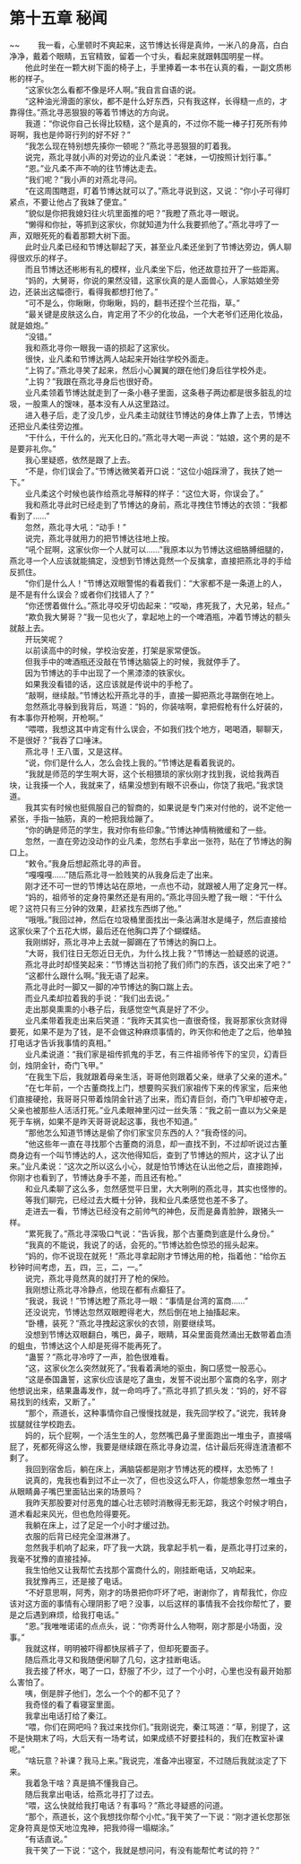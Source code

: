 # 第十五章 秘闻

~~
            　　我一看，心里顿时不爽起来，这节博达长得是真帅，一米八的身高，白白净净，戴着个眼睛，五官精致，留着一个寸头，看起来就跟韩国明星一样。<br>　　他此时坐在一颗大树下面的椅子上，手里捧着一本书在认真的看，一副文质彬彬的样子。<br>　　“这家伙怎么看都不像是坏人啊。”我自言自语的说。<br>　　“这种油光滑面的家伙，都不是什么好东西，只有我这样，长得糙一点的，才靠得住。”燕北寻恶狠狠的等着节博达的方向说。<br>　　我道：“你说你自己长得比较糙，这个是真的，不过你不能一棒子打死所有帅哥啊，我也是帅哥行列的好不好？”<br>　　“我怎么现在特别想先揍你一顿呢？”燕北寻恶狠狠的盯着我。<br>　　说完，燕北寻就小声的对旁边的业凡柔说：“老妹，一切按照计划行事。”<br>　　“恩。”业凡柔不声不响的往节博达走去。<br>　　“我们呢？”我小声的对燕北寻问。<br>　　“在这周围瞎逛，盯着节博达就可以了。”燕北寻说到这，又说：“你小子可得盯紧点，不要让他占了我妹了便宜。”<br>　　“貌似是你把我媳妇往火坑里面推的吧？”我瞪了燕北寻一眼说。<br>　　“懒得和你扯，等抓到这家伙，你就知道为什么我要抓他了。”燕北寻哼了一声，双眼死死的看着那颗大树下面。<br>　　此时业凡柔已经和节博达聊起了天，甚至业凡柔还坐到了节博达旁边，俩人聊得很欢乐的样子。<br>　　而且节博达还彬彬有礼的模样，业凡柔坐下后，他还故意拉开了一些距离。<br>　　“妈的，大舅哥，你说的果然没错，这家伙真的是人面兽心，人家姑娘坐旁边，还装出这幅德行，看得我都想打他了。”<br>　　“可不是么，你瞅瞅，你瞅瞅，妈的，翻书还捏个兰花指，草。”<br>　　“最关键是皮肤这么白，肯定用了不少的化妆品，一个大老爷们还用化妆品，就是娘炮。”<br>　　“没错。”<br>　　我和燕北寻你一眼我一语的损起了这家伙。<br>　　很快，业凡柔和节博达两人站起来开始往学校外面走。<br>　　“上钩了。”燕北寻笑了起来，然后小心翼翼的跟在他们身后往学校外走。<br>　　“上钩？”我跟在燕北寻身后也很好奇。<br>　　业凡柔领着节博达就走到了一条小巷子里面，这条巷子两边都是很多脏乱的垃圾，一股熏人的馊味，基本没有人从这里路过。<br>　　进入巷子后，走了没几步，业凡柔主动就往节博达的身体上靠了上去，节博达还把业凡柔往旁边推。<br>　　“干什么，干什么的，光天化日的。”燕北寻大喝一声说：“姑娘，这个男的是不是要非礼你。”<br>　　我心里疑惑，依然是跟了上去。<br>　　“不是，你们误会了。”节博达微笑着开口说：“这位小姐踩滑了，我扶了她一下。”<br>　　业凡柔这个时候也装作给燕北寻解释的样子：“这位大哥，你误会了。”<br>　　我和燕北寻此时已经走到了节博达的身前，燕北寻拽住节博达的衣领：“我都看到了……”<br>　　忽然，燕北寻大吼：“动手！”<br>　　说完，燕北寻就用力的把节博达往地上按。<br>　　“吼个屁啊，这家伙你一个人就可以……”我原本以为节博达这细胳膊细腿的，燕北寻一个人应该就能搞定，没想到节博达竟然一个反擒拿，直接把燕北寻的手给反抓住。<br>　　“你们是什么人！”节博达双眼警惕的看着我们：“大家都不是一条道上的人，是不是有什么误会？或者你们找错人了？”<br>　　“你还愣着做什么。”燕北寻咬牙切齿起来：“哎呦，疼死我了，大兄弟，轻点。”<br>　　“欺负我大舅哥？”我一见也火了，拿起地上的一个啤酒瓶，冲着节博达的额头就敲上去。<br>　　开玩笑呢？<br>　　以前读高中的时候，学校治安差，打架是家常便饭。<br>　　但我手中的啤酒瓶还没敲在节博达脑袋上的时候，我就停手了。<br>　　因为节博达的手中出现了一个黑漆漆的铁家伙。<br>　　如果我没看错的话，这应该就是传说中的手枪了。<br>　　“敲啊，继续敲。”节博达松开燕北寻的手，直接一脚把燕北寻踹倒在地上。<br>　　忽然燕北寻躲到我背后，骂道：“妈的，你装啥啊，拿把假枪有什么好装的，有本事你开枪啊，开枪啊。”<br>　　“喂喂，我想这其中肯定有什么误会，不如我们找个地方，喝喝酒，聊聊天，不是很好？”我吞了口唾沫。<br>　　燕北寻！王八蛋，又是这样。<br>　　“说，你们是什么人，怎么会找上我的。”节博达是看着我说的。<br>　　“我就是师范的学生啊大哥，这个长相猥琐的家伙刚才找到我，说给我两百块，让我揍一个人，我就来了，结果没想到有眼不识泰山，你饶了我吧。”我求饶道。<br>　　我其实有时候也挺佩服自己的智商的，如果说是专门来对付他的，说不定他一紧张，手指一抽筋，真的一枪把我给蹦了。<br>　　“你的确是师范的学生，我对你有些印象。”节博达神情稍微缓和了一些。<br>　　忽然，一直在旁边没动作的业凡柔，忽然右手拿出一张符，贴在了节博达的胸口上。<br>　　“敕令。”我身后想起燕北寻的声音。<br>　　“嘎嘎嘎……”随后燕北寻一脸贱笑的从我身后走了出来。<br>　　刚才还不可一世的节博达站在原地，一点也不动，就跟被人用了定身咒一样。<br>　　“妈的，祖师爷的定身符果然还是有用的。”燕北寻回头瞪了我一眼：“干什么呢？这符只有三分钟的效果，赶紧找东西绑了他。”<br>　　“哦哦。”我回过神，然后在垃圾桶里面找出一条沾满泔水是绳子，然后直接给这家伙来了个五花大绑，最后还在他胸口弄了个蝴蝶结。<br>　　我刚绑好，燕北寻冲上去就一脚踢在了节博达的胸口上。<br>　　“大哥，我们往日无怨近日无仇，为什么找上我？”节博达一脸疑惑的说道。<br>　　燕北寻此时却怪笑起来：“节博达当初抢了我们师门的东西，该交出来了吧？”<br>　　“这都什么跟什么啊。”我无语了起来。<br>　　燕北寻此时一脚又一脚的冲节博达的胸口踹上去。<br>　　而业凡柔却拉着我的手说：“我们出去说。”<br>　　走出那臭熏熏的小巷子后，我感觉空气真是好了不少。<br>　　业凡柔带着我走出来后笑道：“我昨天其实也一直很奇怪，我哥那家伙贪财得要死，如果不是为了钱，是不会做这种麻烦事情的，昨天你和他走了之后，他单独打电话才告诉我事情的真相。”<br>　　业凡柔说道：“我们家是祖传抓鬼的手艺，有三件祖师爷传下的宝贝，幻青巨剑，烛阴金针，奇门飞甲。”<br>　　“在我生下后，我就跟着母亲生活，哥哥他则跟着父亲，继承了父亲的道术。”<br>　　“在七年前，一个古董商找上门，想要购买我们家祖传下来的传家宝，后来他们直接硬抢，我哥哥只带着烛阴金针逃了出来，而幻青巨剑，奇门飞甲却被夺走，父亲也被那些人活活打死。”业凡柔眼神里闪过一丝失落：“我之前一直以为父亲是死于车祸，如果不是昨天哥哥说起这事，我也不知道。”<br>　　“那他怎么知道节博达是偷了你们家宝贝东西的人？”我奇怪的问。<br>　　“他这些年一直在寻找那个古董商的消息，却一直找不到，不过却听说过古董商身边有一个叫节博达的人，这次他得知后，查到了节博达的照片，这才认了出来。”业凡柔说：“这次之所以这么小心，就是怕节博达在认出他之后，直接跑掉，你刚才也看到了，节博达身手不差，而且还有枪。”<br>　　和业凡柔聊了这么多，忽然感觉平日里，大大咧咧的燕北寻，其实也怪惨的。<br>　　等我们聊完，已经过去大概十分钟，我和业凡柔感觉也差不多了。<br>　　走进去一看，节博达已经没有之前帅气的神色，反而是鼻青脸肿，跟猪头一样。<br>　　“累死我了。”燕北寻深吸口气说：“告诉我，那个古董商到底是什么身份。”<br>　　“我真的不能说，我说了的话，会死的。”节博达脸色惊恐的摇头起来。<br>　　“妈的，你不说现在就死！”燕北寻拿起刚才节博达用的枪，指着他：“给你五秒钟时间考虑，五，四，三，二，一。”<br>　　说完，燕北寻竟然真的就打开了枪的保险。<br>　　我刚想让燕北寻冷静点，他现在都有点癫狂了。<br>　　“我说，我说！”节博达瞪了燕北寻一眼：“事情是台湾的富商……”<br>　　还没说完，节博达忽然双眼瞪得老大，然后倒在地上抽搐起来。<br>　　“卧槽，装死？”燕北寻拽起这家伙的衣领，刚要继续骂。<br>　　没想到节博达双眼翻白，嘴巴，鼻子，眼睛，耳朵里面竟然涌出无数带着血渍的蛆虫，节博达这个人却是死得不能再死了。<br>　　“蛊誓？”燕北寻冷哼了一声，脸色很难看。<br>　　“这，这家伙怎么突然就死了。”我看着满地的驱虫，胸口感觉一股恶心。<br>　　“这是泰国蛊誓，这家伙应该是吃了蛊虫，发誓不说出那个富商的名字，刚才他想说出来，结果蛊毒发作，就一命呜呼了。”燕北寻抓了抓头发：“妈的，好不容易找到的线索，又断了。”<br>　　“那个，燕道长，这种事情你自己慢慢找就是，我先回学校了。”说完，我转身拔腿就往学校跑去。<br>　　妈的，玩个屁啊，一个活生生的人，忽然嘴巴鼻子里面跑出一堆虫子，直接嗝屁了，死都死得这么惨，我要是继续跟在燕北寻身边混，估计最后死得连渣渣都不剩了。<br>　　我回到宿舍后，躺在床上，满脑袋都是刚才节博达死的模样，太恐怖了！<br>　　说真的，鬼我也看到过不止一次了，但也没这么吓人，你能想象忽然一堆虫子从眼睛鼻子嘴巴里面钻出来的场景吗？<br>　　我昨天那股要对付恶鬼的雄心壮志顿时消散得无影无踪，我这个时候才明白，道术看起来风光，但也危险得要死。<br>　　我躺在床上，过了足足一个小时才缓过劲。<br>　　衣服的后背已经完全湿淋淋了。<br>　　忽然我手机响了起来，吓了我一大跳，我拿起手机一看，是燕北寻打过来的，我毫不犹豫的直接挂掉。<br>　　我生怕他又让我帮忙去找那个富商什么的，刚挂断电话，又响起来。<br>　　我犹豫再三，还是接了电话。<br>　　“不好意思啊，阿秀，刚才的场景把你吓坏了吧，谢谢你了，肯帮我忙，你应该对这方面的事情有心理阴影了吧？没事，以后这样的事情我不会找你帮忙了，要是之后遇到麻烦，给我打电话。”<br>　　“恩。”我唯唯诺诺的点点头，说：“你秀哥什么人物啊，刚才那是小场面，没事。”<br>　　我就这样，明明被吓得都快尿裤子了，但却死要面子。<br>　　随后燕北寻又和我随便闲聊了几句，这才挂断电话。<br>　　我去接了杯水，喝了一口，舒服了不少，过了一个小时，心里也没有最开始那么害怕了。<br>　　咦，倒是胖子他们，怎么一个个的都不见了？<br>　　我奇怪的看了看寝室里面。<br>　　我拿出电话打给了秦江。<br>　　“喂，你们在网吧吗？我过来找你们。”我刚说完，秦江骂道：“草，别提了，这不是快期末了吗，大后天有一场考试，如果成绩不好要挂科的，我们在教室补课呢。”<br>　　“啥玩意？补课？我马上来。”我说完，准备冲出寝室，不过随后我就淡定了下来。<br>　　我着急干啥？真是搞不懂我自己。<br>　　随后我拿出电话，给燕北寻打了过去。<br>　　“喂，这么快就给我打电话？有事吗？”燕北寻疑惑的问道。<br>　　“那个，燕道长，这个我想找你帮个小忙。”我干笑了一下说：“刚才道长您那张定身符真是惊天地泣鬼神，把我帅得一塌糊涂。”<br>　　“有话直说。”<br>　　我干笑了一下说：“这个，我就是想问问，有没有能帮忙考试的符？”<br>　　
	